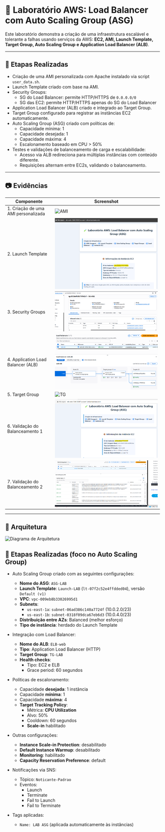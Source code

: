 # 🧪 Laboratório AWS: Load Balancer com Auto Scaling Group (ASG)

Este laboratório demonstra a criação de uma infraestrutura escalável e tolerante a falhas usando serviços da AWS: **EC2, AMI, Launch Template, Target Group, Auto Scaling Group e Application Load Balancer (ALB)**.

---

## 🔧 Etapas Realizadas

- Criação de uma AMI personalizada com Apache instalado via script `user_data.sh`.
- Launch Template criado com base na AMI.
- Security Groups:
  - SG do Load Balancer: permite HTTP/HTTPS de `0.0.0.0/0`
  - SG das EC2: permite HTTP/HTTPS apenas do SG do Load Balancer
- Application Load Balancer (ALB) criado e integrado ao Target Group.
- Target Group configurado para registrar as instâncias EC2 automaticamente.
- Auto Scaling Group (ASG) criado com políticas de:
  - Capacidade mínima: 1
  - Capacidade desejada: 1
  - Capacidade máxima: 4
  - Escalonamento baseado em CPU > 50%
- Testes e validações de balanceamento de carga e escalabilidade:
  - Acesso via ALB redireciona para múltiplas instâncias com conteúdo diferente.
  - Requisições alternam entre EC2s, validando o balanceamento.

---

## 📷 Evidências

| Componente                               | Screenshot                      |
|------------------------------------------|----------------------------------|
| 1. Criação de uma AMI personalizada      | ![AMI](evidencias/AMI.png)      |
| 2. Launch Template                       | ![Launch](evidencias/Launch.png)|
| 3. Security Groups                       | ![SG](evidencias/sg.png)        |
| 4. Application Load Balancer (ALB)       | ![ALB](evidencias/alba.png)     |
| 5. Target Group                          | ![TG](evidencias/tg.png)        |
| 6. Validação do Balanceamento 1          | ![Teste1](evidencias/teste1.png)|
| 7. Validação do Balanceamento 2          | ![Teste2](evidencias/teste2.png)|

---

## 🧠 Arquitetura

![Diagrama de Arquitetura](arquitetura.png)


## 🔧 Etapas Realizadas (foco no Auto Scaling Group)

- Auto Scaling Group criado com as seguintes configurações:
  - **Nome do ASG**: `ASG-LAB`
  - **Launch Template**: `Launch-LAB` (`lt-07f2c52e4ffdded04`), versão `Default (v1)`
  - **VPC**: `vpc-009eb8b33026995d1`
  - **Subnets**:
    - `us-east-1a`: `subnet-06ad386c140a7724f` (10.0.2.0/23)
    - `us-east-1b`: `subnet-0318f09dca67eb6d3` (10.0.4.0/23)
  - **Distribuição entre AZs**: Balanced (melhor esforço)
  - **Tipo de instância**: herdado do Launch Template

- Integração com Load Balancer:
  - **Nome do ALB**: `ELB-web`
  - **Tipo**: Application Load Balancer (HTTP)
  - **Target Group**: `TG-LAB`
  - **Health checks**:
    - Tipo: EC2 e ELB
    - Grace period: 60 segundos

- Políticas de escalonamento:
  - Capacidade **desejada**: 1 instância
  - Capacidade **mínima**: 1
  - Capacidade **máxima**: 4
  - **Target Tracking Policy**:
    - Métrica: **CPU Utilization**
    - Alvo: 50%
    - Cooldown: 60 segundos
    - **Scale-in** habilitado

- Outras configurações:
  - **Instance Scale-in Protection**: desabilitado
  - **Default Instance Warmup**: desabilitado
  - **Monitoring**: habilitado
  - **Capacity Reservation Preference**: default

- Notificações via SNS:
  - Tópico: `Noticante-Padrao`
  - Eventos:
    - Launch
    - Terminate
    - Fail to Launch
    - Fail to Terminate

- Tags aplicadas:
  - `Name: LAB ASG` (aplicada automaticamente às instâncias)

